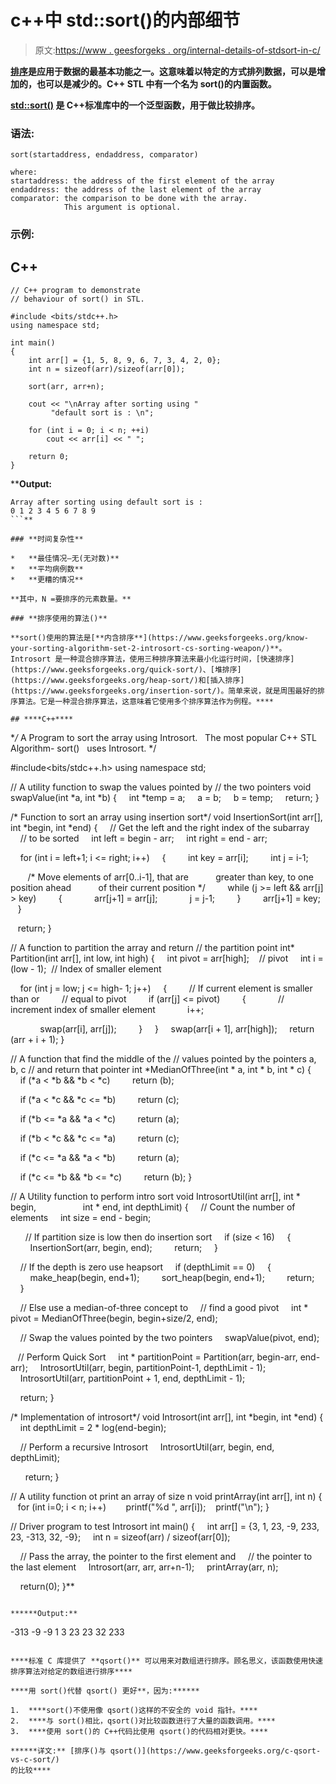 # c++中 std::sort()的内部细节

> 原文:[https://www . geesforgeks . org/internal-details-of-stdsort-in-c/](https://www.geeksforgeeks.org/internal-details-of-stdsort-in-c/)

[**排序**](https://www.geeksforgeeks.org/sort-algorithms-the-c-standard-template-library-stl/)**是应用于数据的最基本功能之一。这意味着以特定的方式排列数据，可以是增加的，也可以是减少的。C++ STL 中有一个名为 sort()的内置函数。**

**[**std::sort()**](https://www.geeksforgeeks.org/sort-c-stl/) 是 C++标准库中的一个泛型函数，用于做比较排序。**

### **语法:**

```
sort(startaddress, endaddress, comparator)

where:
startaddress: the address of the first element of the array
endaddress: the address of the last element of the array
comparator: the comparison to be done with the array. 
            This argument is optional. 
```

### **示例:**

## **C++**

```
// C++ program to demonstrate
// behaviour of sort() in STL.

#include <bits/stdc++.h>
using namespace std;

int main()
{
    int arr[] = {1, 5, 8, 9, 6, 7, 3, 4, 2, 0};
    int n = sizeof(arr)/sizeof(arr[0]);

    sort(arr, arr+n);

    cout << "\nArray after sorting using "
         "default sort is : \n";

    for (int i = 0; i < n; ++i)
        cout << arr[i] << " ";

    return 0;
}
```

****Output:** 

```
Array after sorting using default sort is : 
0 1 2 3 4 5 6 7 8 9
```** 

### **时间复杂性**

*   **最佳情况–无(无对数)**
*   **平均病例数**
*   **更糟的情况**

**其中，N =要排序的元素数量。**

### **排序使用的算法()**

**sort()使用的算法是[**内含排序**](https://www.geeksforgeeks.org/know-your-sorting-algorithm-set-2-introsort-cs-sorting-weapon/)**。Introsort 是一种混合排序算法，使用三种排序算法来最小化运行时间，[快速排序](https://www.geeksforgeeks.org/quick-sort/)、[堆排序](https://www.geeksforgeeks.org/heap-sort/)和[插入排序](https://www.geeksforgeeks.org/insertion-sort/)。简单来说，就是周围最好的排序算法。它是一种混合排序算法，这意味着它使用多个排序算法作为例程。****

## ****C++****

```
**/* A Program to sort the array using Introsort.
  The most popular C++ STL Algorithm- sort()
  uses Introsort. */

#include<bits/stdc++.h>
using namespace std;

// A utility function to swap the values pointed by
// the two pointers
void swapValue(int *a, int *b)
{
    int *temp = a;
    a = b;
    b = temp;
    return;
}

/* Function to sort an array using insertion sort*/
void InsertionSort(int arr[], int *begin, int *end)
{
    // Get the left and the right index of the subarray
    // to be sorted
    int left = begin - arr;
    int right = end - arr;

    for (int i = left+1; i <= right; i++)
    {
        int key = arr[i];
        int j = i-1;

       /* Move elements of arr[0..i-1], that are
          greater than key, to one position ahead
          of their current position */
        while (j >= left && arr[j] > key)
        {
            arr[j+1] = arr[j];
            j = j-1;
        }
        arr[j+1] = key;
   }

   return;
}

// A function to partition the array and return
// the partition point
int* Partition(int arr[], int low, int high)
{
    int pivot = arr[high];    // pivot
    int i = (low - 1);  // Index of smaller element

    for (int j = low; j <= high- 1; j++)
    {
        // If current element is smaller than or
        // equal to pivot
        if (arr[j] <= pivot)
        {
            // increment index of smaller element
            i++;

            swap(arr[i], arr[j]);
        }
    }
    swap(arr[i + 1], arr[high]);
    return (arr + i + 1);
}

// A function that find the middle of the
// values pointed by the pointers a, b, c
// and return that pointer
int *MedianOfThree(int * a, int * b, int * c)
{
    if (*a < *b && *b < *c)
        return (b);

    if (*a < *c && *c <= *b)
        return (c);

    if (*b <= *a && *a < *c)
        return (a);

    if (*b < *c && *c <= *a)
        return (c);

    if (*c <= *a && *a < *b)
        return (a);

    if (*c <= *b && *b <= *c)
        return (b);
}

// A Utility function to perform intro sort
void IntrosortUtil(int arr[], int * begin,
                  int * end, int depthLimit)
{
    // Count the number of elements
    int size = end - begin;

      // If partition size is low then do insertion sort
    if (size < 16)
    {
        InsertionSort(arr, begin, end);
        return;
    }

    // If the depth is zero use heapsort
    if (depthLimit == 0)
    {
        make_heap(begin, end+1);
        sort_heap(begin, end+1);
        return;
    }

    // Else use a median-of-three concept to
    // find a good pivot
    int * pivot = MedianOfThree(begin, begin+size/2, end);

    // Swap the values pointed by the two pointers
    swapValue(pivot, end);

   // Perform Quick Sort
    int * partitionPoint = Partition(arr, begin-arr, end-arr);
    IntrosortUtil(arr, begin, partitionPoint-1, depthLimit - 1);
    IntrosortUtil(arr, partitionPoint + 1, end, depthLimit - 1);

    return;
}

/* Implementation of introsort*/
void Introsort(int arr[], int *begin, int *end)
{
    int depthLimit = 2 * log(end-begin);

    // Perform a recursive Introsort
    IntrosortUtil(arr, begin, end, depthLimit);

      return;
}

// A utility function ot print an array of size n
void printArray(int arr[], int n)
{
   for (int i=0; i < n; i++)
       printf("%d ", arr[i]);
   printf("\n");
}

// Driver program to test Introsort
int main()
{
    int arr[] = {3, 1, 23, -9, 233, 23, -313, 32, -9};
    int n = sizeof(arr) / sizeof(arr[0]);

    // Pass the array, the pointer to the first element and
    // the pointer to the last element
    Introsort(arr, arr, arr+n-1);
    printArray(arr, n);

    return(0);
}**
```

******Output:** 

```
-313 -9 -9 1 3 23 23 32 233
```**** 

****标准 C 库提供了 **qsort()** 可以用来对数组进行排序。顾名思义，该函数使用快速排序算法对给定的数组进行排序****

****用 sort()代替 qsort() 更好**，因为:******

1.  ****sort()不使用像 qsort()这样的不安全的 void 指针。****
2.  ****与 sort()相比，qsort()对比较函数进行了大量的函数调用。****
3.  ****使用 sort()的 C++代码比使用 qsort()的代码相对更快。****

******详文:** [排序()与 qsort()](https://www.geeksforgeeks.org/c-qsort-vs-c-sort/)
的比较****